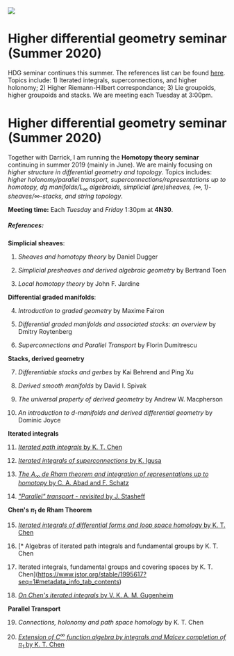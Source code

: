 <img src="https://render.githubusercontent.com/render/math?math=e^{i \pi} = -1">



# Higher differential geometry seminar (Summer 2020)


HDG seminar continues this summer. The references list can be found [here](https://docs.google.com/document/d/1Fw3eUyBT183L7mn9p7KMLIQWyqIpdQ8KgZ3uZS6evqA/edit?fbclid=IwAR1fSkbuOt05aGbaGDEJhw1YzdUKBomUtLr31LNiIueGEH0ejtyjFgNVx7w). Topics include: 1) Iterated integrals, superconnections, and higher holonomy; 2) Higher Riemann-Hilbert correspondance; 3) Lie groupoids, higher groupoids and stacks. We are meeting each Tuesday at 3:00pm.


# Higher differential geometry seminar (Summer 2020)

Together with Darrick, I am running the **Homotopy theory seminar** continuing in summer 2019 (mainly in June). We are mainly focusing on *higher structure in differential geometry and topology*. Topics includes: *higher holonomy/parallel transport, superconnections/representations up to homotopy, dg manifolds/$L_\infty$ algebroids, simplicial (pre)sheaves, $(\infty,1)$-sheaves/$\infty$-stacks, and string topology*.

**Meeting time:** Each *Tuesday* and *Friday* 1:30pm at **4N30**.

##### References:
**Simplicial sheaves**:
1. *Sheaves and homotopy theory* by Daniel Dugger
2. *Simplicial presheaves and derived algebraic geometry* by Bertrand Toen

3. *Local homotopy theory* by John F. Jardine

**Differential graded manifolds**:

4. *Introduction to graded geometry* by Maxime Fairon

5. *Differential graded manifolds and associated stacks: an overview* by Dmitry Roytenberg

6. *Superconnections and Parallel Transport* by Florin Dumitrescu

**Stacks, derived geometry**

7. *Differentiable stacks and gerbes* by Kai Behrend and Ping Xu

8. *Derived smooth manifolds* by David I. Spivak

9. *The universal property of derived geometry* by Andrew W. Macpherson

10. *An introduction to d-manifolds and derived differential geometry* by Dominic Joyce

**Iterated integrals**

11. [*Iterated path integrals* by K. T. Chen](https://projecteuclid.org/euclid.bams/1183539443)

12. [*Iterated integrals of superconnections* by K. Igusa](https://arxiv.org/abs/0912.0249)

13. [*The $A_\infty$ de Rham theorem and integration of representations up to homotopy* by C. A. Abad and F. Schatz](https://arxiv.org/abs/1011.4693)

14. [*"Parallel" transport - revisited* by J. Stasheff](https://arxiv.org/abs/1011.4693)

**Chen's $\pi_1$ de Rham Theorem**

15. [*Iterated integrals of differential forms and loop space homology* by K. T. Chen](https://www.jstor.org/stable/1970846?seq=1#metadata_info_tab_contents)

16. [* Algebras of iterated path integrals and fundamental groups by K. T. Chen

17. Iterated integrals, fundamental groups and covering spaces by K. T. Chen](https://www.jstor.org/stable/1995617?seq=1#metadata_info_tab_contents)

18.  [*On Chen's iterated integrals* by V. K. A. M. Gugenheim](https://projecteuclid.org/download/pdf_1/euclid.ijm/1256049021)

**Parallel Transport**

19. *Connections, holonomy and path space homology* by K. T. Chen

20. [*Extension of $C^\infty$ function algebra by integrals and Malcev completion of $\pi_1$* by K. T. Chen](https://www.sciencedirect.com/science/article/pii/0001870877901207)
